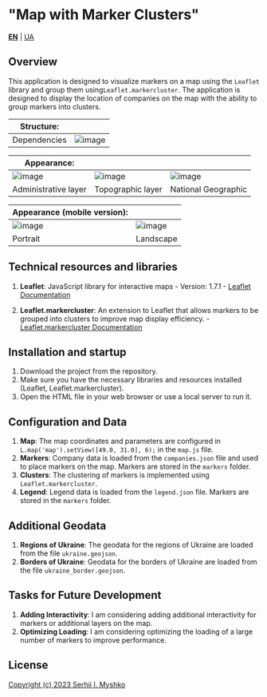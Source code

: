 # "Map with Marker Clusters"

**[EN](https://github.com/sergeiown/Map_with_Marker_Clusters/blob/main/README.md)**  |  [UA](https://github.com/sergeiown/Map_with_Marker_Clusters/blob/main/README-UA.md)

## Overview

This application is designed to visualize markers on a map using the `Leaflet` library and group them using`Leaflet.markercluster`. The application is designed to display the location of companies on the map with the ability to group markers into clusters.

| Structure:  ||
| --- | --- |
| Dependencies | ![image](https://github.com/sergeiown/Map_with_Marker_Clusters/assets/112722061/b3f30326-1a09-456e-9329-3f6caa481845) |

| Appearance:  |||
| --- | --- | --- |
| ![image](https://github.com/sergeiown/Map_with_Marker_Clusters/assets/112722061/7fa9ef7c-a2d3-4cd4-90b2-dfe4738caf77) | ![image](https://github.com/sergeiown/Map_with_Marker_Clusters/assets/112722061/608e1645-474b-4924-8db6-72fbc7034d18) | ![image](https://github.com/sergeiown/Map_with_Marker_Clusters/assets/112722061/7aec0145-110a-4189-8e8f-47bfcbb015cf) |
| Administrative layer                  | Topographic layer                      | National Geographic |

| Appearance (mobile version):  ||
| --- | --- |
| ![image](https://github.com/sergeiown/Map_with_Marker_Clusters/assets/112722061/f9916191-fd1d-4c1e-a234-8875793212f2) | ![image](https://github.com/sergeiown/Map_with_Marker_Clusters/assets/112722061/b091f384-7feb-43b9-b4df-e87c7718291d) |
| Portrait | Landscape |

## Technical resources and libraries

1. **Leaflet**: JavaScript library for interactive maps - Version: 1.7.1 - [Leaflet Documentation](https://leafletjs.com/)

2. **Leaflet.markercluster**: An extension to Leaflet that allows markers to be grouped into clusters to improve map display efficiency. - [Leaflet.markercluster Documentation](https://github.com/Leaflet/Leaflet.markercluster)

## Installation and startup

1. Download the project from the repository.
2. Make sure you have the necessary libraries and resources installed (Leaflet, Leaflet.markercluster).
3. Open the HTML file in your web browser or use a local server to run it.

## Configuration and Data

1. **Map**: The map coordinates and parameters are configured in `L.map('map').setView([49.0, 31.0], 6);` in the `map.js` file.
2. **Markers**: Company data is loaded from the `companies.json` file and used to place markers on the map. Markers are stored in the `markers` folder.
3. **Clusters**: The clustering of markers is implemented using `Leaflet.markercluster`.
4. **Legend**: Legend data is loaded from the `legend.json` file. Markers are stored in the `markers` folder.

## Additional Geodata

1. **Regions of Ukraine**: The geodata for the regions of Ukraine are loaded from the file `ukraine.geojson`.
2. **Borders of Ukraine**: Geodata for the borders of Ukraine are loaded from the file `ukraine_border.geojson`.

## Tasks for Future Development

1. **Adding Interactivity**: I am considering adding additional interactivity for markers or additional layers on the map.
2. **Optimizing Loading**: I am considering optimizing the loading of a large number of markers to improve performance.

## License

[Copyright (c) 2023 Serhii I. Myshko](https://github.com/sergeiown/Map_with_Marker_Clusters/blob/main/LICENSE)
